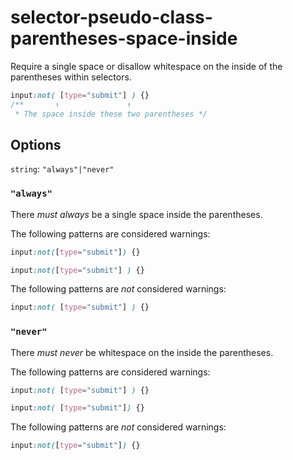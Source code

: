 # selector-pseudo-class-parentheses-space-inside

Require a single space or disallow whitespace on the inside of the parentheses within selectors.

```css
input:not( [type="submit"] ) {}
/**       ↑               ↑
 * The space inside these two parentheses */
```

## Options

`string`: `"always"|"never"`

### `"always"`

There *must always* be a single space inside the parentheses.

The following patterns are considered warnings:

```css
input:not([type="submit"]) {}
```

```css
input:not([type="submit"] ) {}
```

The following patterns are *not* considered warnings:

```css
input:not( [type="submit"] ) {}
```

### `"never"`

There *must never* be whitespace on the inside the parentheses.

The following patterns are considered warnings:

```css
input:not( [type="submit"] ) {}
```

```css
input:not( [type="submit"]) {}
```

The following patterns are *not* considered warnings:

```css
input:not([type="submit"]) {}
```
